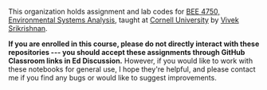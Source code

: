 This organization holds assignment and lab codes for [BEE 4750, Environmental Systems Analysis](https://viveks.me/environmental-data-analysis), taught at [Cornell University](https://cornell.edu) by [Vivek Srikrishnan](https://viveks.me).

**If you are enrolled in this course, please do not directly interact with these repositories --- you should accept these assignments through GitHub Classroom links in Ed Discussion.** However, if you would like to work with these notebooks for general use, I hope they're helpful, and please contact me if you find any bugs or would like to suggest improvements.
